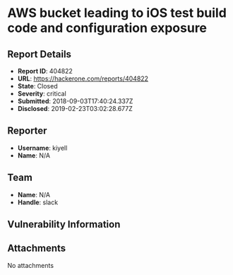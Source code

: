 # AWS bucket leading to iOS test build code and configuration exposure

## Report Details
- **Report ID**: 404822
- **URL**: https://hackerone.com/reports/404822
- **State**: Closed
- **Severity**: critical
- **Submitted**: 2018-09-03T17:40:24.337Z
- **Disclosed**: 2019-02-23T03:02:28.677Z

## Reporter
- **Username**: kiyell
- **Name**: N/A

## Team
- **Name**: N/A
- **Handle**: slack

## Vulnerability Information


## Attachments
No attachments
